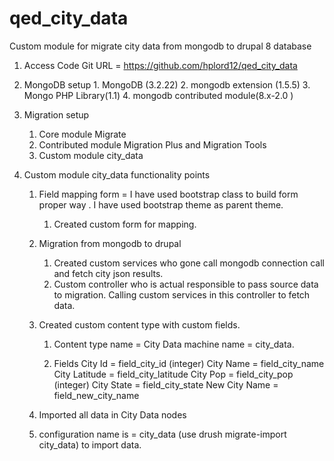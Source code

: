 # qed_city_data
Custom module for migrate city data from mongodb to drupal 8 database

1. Access Code Git URL = https://github.com/hplord12/qed_city_data

2. MongoDB setup 
       1. MongoDB (3.2.22)
       2. mongodb extension (1.5.5)
       3. Mongo PHP Library(1.1)
       4. mongodb contributed module(8.x-2.0 )

3. Migration setup
     1. Core module Migrate
     2. Contributed module Migration Plus and Migration Tools
     3. Custom module  city_data

4. Custom module city_data functionality points
     1. Field mapping form = I have used bootstrap class to build form proper way . I have used bootstrap theme as parent theme.
         1. Created custom form for mapping.

     2. Migration from mongodb to drupal 
         1. Created custom services who gone call mongodb connection call and fetch city json results.
         2. Custom controller who is actual responsible to pass source data to migration. Calling custom services in this controller to fetch data.

     3. Created custom content type with custom fields.
         1. Content type name = City Data
             machine name = city_data.

         2. Fields
              City Id = field_city_id (integer)
            City Name = field_city_name
            City Latitude = field_city_latitude
              City Pop = field_city_pop  (integer)
            City State = field_city_state
            New City Name = field_new_city_name


     4. Imported all data in City Data nodes

      5. configuration name is = city_data (use drush migrate-import city_data) to import data.
